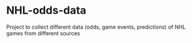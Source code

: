 # NHL-odds-data
Project to collect different data (odds, game events, predictions) of NHL games from different sources

